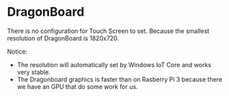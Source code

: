 # DragonBoard

There is no configuration for Touch Screen to set. Because the smallest resolution of DragonBoard is 1820x720.

Notice:
- The resolution will automatically set by Windows IoT Core and works very stable.
- The Dragonboard graphics is faster than on Rasberry Pi 3 because there we have an GPU that do some work for us.